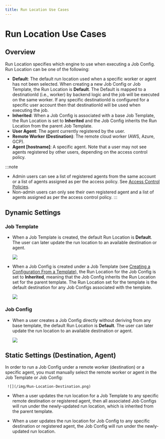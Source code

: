 ```yaml
---
title: Run Location Use Cases
---
```


# Run Location Use Cases

## Overview

Run Location specifies which engine to use when executing a Job Config. Run Location can be one of the following: 

* **Default**: The default run location used when a specific worker or agent has not been selected. When creating a new Job Config or Job Template, the Run Location is **Default**. The Default is mapped to a destinationId (i.e., worker) by backend logic and the job will be executed on the same worker. If any specific destinationId is configured for a specific user account then that destinationId will be used when executing the job.
* **Inherited**: When a Job Config is associated with a base Job Template, the Run Location is set to **Inherited** and the Job Config inherits the Run Location from the parent Job Template.  
* **User Agent**: The agent currently registered by the user.
* **Remote Worker (Destination)**: The remote cloud worker (AWS, Azure, GCP).
* **Agent [hostname]**: A specific agent. Note that a user may not see agents registered by other users, depending on the access control policy.

:::note
* Admin users can see a list of registered agents from the same account or a list of agents assigned as per the access policy. See [Access Control Policies](../admin/access-control/access-control-polices).
* Non-admin users can only see their own registered agent and a list of agents assigned as per the access control policy.
:::

## Dynamic Settings


### Job Template

* When a Job Template is created, the default Run Location is **Default**. The user can later update the run location to an available destination or agent.
 
     ![](/img/Run-Location-Default.png)

* When a Job Config is created under a Job Template (see [Creating a Configuration From a Template](../templates/creating-a-configuration-from-a-template)), the Run Location for the Job Config is set to **Inherited**, meaning that the Job Config inherits the Run Location set for the parent template. The Run Location set for the template is the default destination for any Job Configs associated with the template.
  
     ![](/img/Run-Location-Inherited.png)


### Job Config

* When a user creates a Job Config directly without deriving from any base template, the default Run Location is **Default**. The user can later update the run location to an available destination or agent.

     ![](/img/Run-Location-Default2.png)
  

## Static Settings (Destination, Agent)

In order to run a Job Config under a remote worker (destination) or a specific agent, you must manually select the remote worker or agent in the Job Template or Job Config:

     ![](/img/Run-Location-Destination.png)

* When a user updates the run location for a Job Template to any specific remote destination or registered agent, then all associated Job Configs will run under the newly-updated run location, which is inherited from the parent template.

* When a user updates the run location for Job Config to any specific destination or registered agent, the Job Config will run under the newly-updated run location.